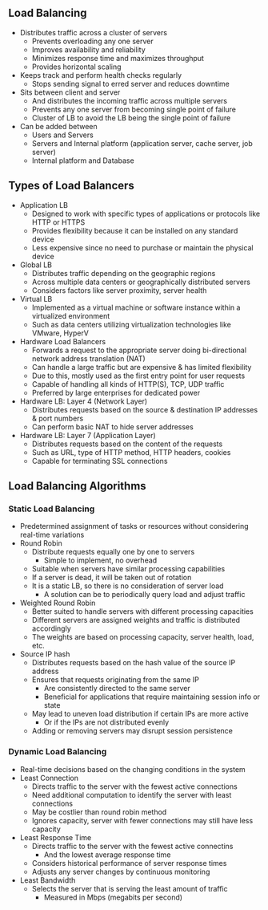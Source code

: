 ## Load Balancing
- Distributes traffic across a cluster of servers
  - Prevents overloading any one server
  - Improves availability and reliability
  - Minimizes response time and maximizes throughput
  - Provides horizontal scaling
- Keeps track and perform health checks regularly
  - Stops sending signal to erred server and reduces downtime
- Sits between client and server
  - And distributes the incoming traffic across multiple servers
  - Prevents any one server from becoming single point of failure
  - Cluster of LB to avoid the LB being the single point of failure
- Can be added between
  - Users and Servers
  - Servers and Internal platform (application server, cache server, job server)
  - Internal platform and Database

## Types of Load Balancers
- Application LB
  - Designed to work with specific types of applications or protocols like HTTP or HTTPS
  - Provides flexibility because it can be installed on any standard device
  - Less expensive since no need to purchase or maintain the physical device
- Global LB
  - Distributes traffic depending on the geographic regions
  - Across multiple data centers or geographically distributed servers
  - Considers factors like server proximity, server health
- Virtual LB
  - Implemented as a virtual machine or software instance within a virtualized environment
  - Such as data centers utilizing virtualization technologies like VMware, HyperV
- Hardware Load Balancers
  - Forwards a request to the appropriate server doing bi-directional network address translation (NAT)
  - Can handle a large traffic but are expensive & has limited flexibility
  - Due to this, mostly used as the first entry point for user requests
  - Capable of handling all kinds of HTTP(S), TCP, UDP traffic
  - Preferred by large enterprises for dedicated power
- Hardware LB: Layer 4 (Network Layer)
  - Distributes requests based on the source & destination IP addresses & port numbers
  - Can perform basic NAT to hide server addresses
- Hardware LB: Layer 7 (Application Layer)
  - Distributes requests based on the content of the requests
  - Such as URL, type of HTTP method, HTTP headers, cookies
  - Capable for terminating SSL connections

## Load Balancing Algorithms
### Static Load Balancing
- Predetermined assignment of tasks or resources without considering real-time variations
- Round Robin
  - Distribute requests equally one by one to servers
    - Simple to implement, no overhead
  - Suitable when servers have similar processing capabilities
  - If a server is dead, it will be taken out of rotation
  - It is a static LB, so there is no consideration of server load
    - A solution can be to periodically query load and adjust traffic
- Weighted Round Robin
  - Better suited to handle servers with different processing capacities
  - Different servers are assigned weights and traffic is distributed accordingly
  - The weights are based on processing capacity, server health, load, etc.
- Source IP hash
  - Distributes requests based on the hash value of the source IP address
  - Ensures that requests originating from the same IP
    - Are consistently directed to the same server
    - Beneficial for applications that require maintaining session info or state
  - May lead to uneven load distribution if certain IPs are more active
    - Or if the IPs are not distributed evenly
  - Adding or removing servers may disrupt session persistence

### Dynamic Load Balancing
- Real-time decisions based on the changing conditions in the system
- Least Connection
  - Directs traffic to the server with the fewest active connections
  - Need additional computation to identify the server with least connections
  - May be costlier than round robin method
  - Ignores capacity, server with fewer connections may still have less capacity
- Least Response Time
  - Directs traffic to the server with the fewest active connectins
    - And the lowest average response time
  - Considers historical performance of server response times
  - Adjusts any server changes by continuous monitoring
- Least Bandwidth
  - Selects the server that is serving the least amount of traffic
    - Measured in Mbps (megabits per second)
